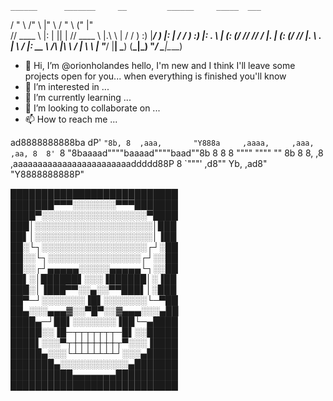     ______      _______     __         ______     _____  ___
   /    " \    /"      \   |" \       /    " \   (\"   \|"  \
  // ____  \  |:        |  ||  |     // ____  \  |.\\   \    |
 /  /    ) :) |_____/   )  |:  |    /  /    ) :) |: \.   \\  |
(: (____/ //   //      /   |.  |   (: (____/ //  |.  \    \. |
 \        /   |:  __   \   /\  |\   \        /   |    \    \ |
  \"_____/    |__|  \___) (__\_|_)   \"_____/     \___|\____\)


- 👋 Hi, I’m @orionholandes hello, I'm new and I think I'll leave some projects open for you... when everything is finished you'll know
- 👀 I’m interested in ...
- 🌱 I’m currently learning ...
- 💞️ I’m looking to collaborate on ...
- 📫 How to reach me ...




ad8888888888ba
dP'         `"8b,
8  ,aaa,       "Y888a     ,aaaa,     ,aaa,  ,aa,
8  8' `8           "8baaaad""""baaaad""""baad""8b
8  8   8              """"      """"      ""    8b
8  8, ,8         ,aaaaaaaaaaaaaaaaaaaaaaaaddddd88P
8  `"""'       ,d8""
Yb,         ,ad8"    
 "Y8888888888P"

███████████████████████████
███████▀▀▀░░░░░░░▀▀▀███████
████▀░░░░░░░░░░░░░░░░░▀████
███│░░░░░░░░░░░░░░░░░░░│███
██▌│░░░░░░░░░░░░░░░░░░░│▐██
██░└┐░░░░░░░░░░░░░░░░░┌┘░██
██░░└┐░░░░░░░░░░░░░░░┌┘░░██
██░░┌┘▄▄▄▄▄░░░░░▄▄▄▄▄└┐░░██
██▌░│██████▌░░░▐██████│░▐██
███░│▐███▀▀░░▄░░▀▀███▌│░███
██▀─┘░░░░░░░▐█▌░░░░░░░└─▀██
██▄░░░▄▄▄▓░░▀█▀░░▓▄▄▄░░░▄██
████▄─┘██▌░░░░░░░▐██└─▄████
█████░░▐█─┬┬┬┬┬┬┬─█▌░░█████
████▌░░░▀┬┼┼┼┼┼┼┼┬▀░░░▐████
█████▄░░░└┴┴┴┴┴┴┴┘░░░▄█████
███████▄░░░░░░░░░░░▄███████
██████████▄▄▄▄▄▄▄██████████
███████████████████████████

<!---
orionholandes/orionholandes is a ✨ special ✨ repository because its `README.md` (this file) appears on your GitHub profile.
You can click the Preview link to take a look at your changes.
--->

